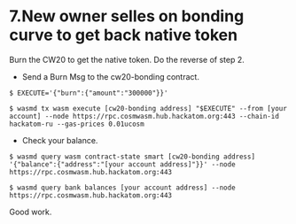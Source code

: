 # 7.New owner selles on bonding curve to get back native token

Burn the CW20 to get the native token.
Do the reverse of step 2.

- Send a Burn Msg to the cw20-bonding contract.
```
$ EXECUTE='{"burn":{"amount":"300000"}}'

$ wasmd tx wasm execute [cw20-bonding address] "$EXECUTE" --from [your account] --node https://rpc.cosmwasm.hub.hackatom.org:443 --chain-id hackatom-ru --gas-prices 0.01ucosm

```

- Check your balance.
```
$ wasmd query wasm contract-state smart [cw20-bonding address] '{"balance":{"address":"[your account address]"}}' --node https://rpc.cosmwasm.hub.hackatom.org:443

$ wasmd query bank balances [your account address] --node https://rpc.cosmwasm.hub.hackatom.org:443

```

Good work.
